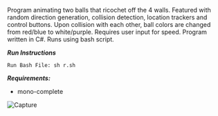 Program animating two balls that ricochet off the 4 walls. Featured with random direction generation, collision detection, location trackers and control buttons. Upon collision with each other, ball colors are changed from red/blue to white/purple. Requires user input for speed. Program written in C#. Runs using bash script.

***Run Instructions***
```
Run Bash File: sh r.sh
```

***Requirements:***
- mono-complete

![Capture](https://user-images.githubusercontent.com/78053016/200890235-b9350b74-e897-47d9-b3ba-e3994e2f5e12.PNG)


